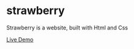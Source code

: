 # strawberry
Strawberry is a website, built with Html and Css

<a href='https://hanieh-mn.github.io/strawberry//01.html'>Live Demo</a>
